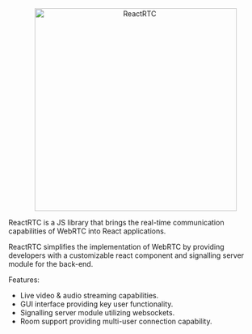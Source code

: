 <div align="center">
  <img src="https://github.com/oslabs-beta/ReactRTC/blob/master/ReactRTC2.png" alt="ReactRTC" width="400"></a>
  <br>
</div>


ReactRTC is a JS library that brings the real-time communication capabilities of WebRTC into React applications. 

ReactRTC simplifies the implementation of WebRTC by providing developers with a customizable react component and signalling server module for the back-end.

Features:

- Live video & audio streaming capabilities. 
- GUI interface providing key user functionality.
- Signalling server module utilizing websockets.
- Room support providing multi-user connection capability.


